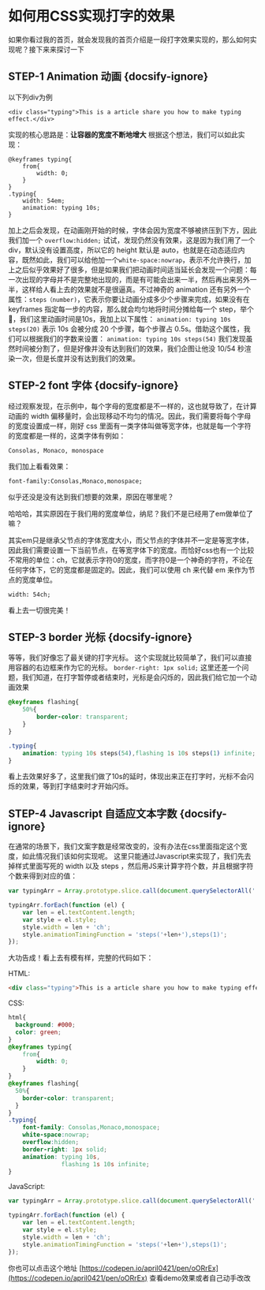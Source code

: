 # 如何用CSS实现打字的效果
如果你看过我的首页，就会发现我的首页介绍是一段打字效果实现的，那么如何实现呢？接下来来探讨一下

## STEP-1 Animation 动画 {docsify-ignore}
以下列div为例
```
<div class="typing">This is a article share you how to make typing effect.</div>
```
实现的核心思路是：**让容器的宽度不断地增大**
根据这个想法，我们可以如此实现：
```
@keyframes typing{
    from{
        width: 0;
    }
}
.typing{
    width: 54em;
    animation: typing 10s;
}
```
加上之后会发现，在动画刚开始的时候，字体会因为宽度不够被挤压到下方，因此我们加一个 ```overflow:hidden;``` 试试，发现仍然没有效果，这是因为我们用了一个 div，默认没有设置高度，所以它的 height 默认是 auto，也就是在动态适应内容，既然如此，我们可以给他加一个```white-space:nowrap```，表示不允许换行，加上之后似乎效果好了很多，但是如果我们把动画时间适当延长会发现一个问题：每一次出现的字母并不是完整地出现的，而是有可能会出来一半，然后再出来另外一半，这样给人看上去的效果就不是很逼真。不过神奇的 animation 还有另外一个属性：```steps（number)```，它表示你要让动画分成多少个步骤来完成，如果没有在 keyframes 指定每一步的内容，那么就会均匀地将时间分摊给每一个 step，举个🌰，我们这里动画时间是10s，我加上以下属性：
```animation: typing 10s steps(20)```
表示 10s 会被分成 20 个步骤，每个步骤占 0.5s。借助这个属性，我们可以根据我们的字数来设置：
```animation: typing 10s steps(54)```
我们发现虽然时间被分割了，但是好像并没有达到我们的效果，我们企图让他没 10/54 秒渲染一次，但是长度并没有达到我们的效果。

## STEP-2 font 字体 {docsify-ignore}
经过观察发现，在示例中，每个字母的宽度都是不一样的，这也就导致了，在计算动画的 width 偏移量时，会出现移动不均匀的情况。因此，我们需要将每个字母的宽度设置成一样，刚好 css 里面有一类字体叫做等宽字体，也就是每一个字符的宽度都是一样的，这类字体有例如：

```Consolas, Monaco, monospace```

我们加上看看效果：

``` font-family:Consolas,Monaco,monospace; ```

似乎还没是没有达到我们想要的效果，原因在哪里呢？

哈哈哈，其实原因在于我们用的宽度单位，纳尼？我们不是已经用了em做单位了嘛？

其实em只是继承父节点的字体宽度大小，而父节点的字体并不一定是等宽字体，因此我们需要设置一下当前节点，在等宽字体下的宽度。而恰好css也有一个比较不常用的单位：ch，它就表示字符0的宽度，而字符0是一个神奇的字符，不论在任何字体下，它的宽度都是固定的。因此，我们可以使用 ch 来代替 em 来作为节点的宽度单位。

```width: 54ch;```

看上去一切很完美！

## STEP-3 border 光标 {docsify-ignore}
等等，我们好像忘了最关键的打字光标。
这个实现就比较简单了，我们可以直接用容器的右边框来作为它的光标。
```border-right: 1px solid;```
这里还差一个问题，我们知道，在打字暂停或者结束时，光标是会闪烁的，因此我们给它加一个动画效果
```css
@keyframes flashing{
    50%{
        border-color: transparent;
    }
}

.typing{
    animation: typing 10s steps(54),flashing 1s 10s steps(1) infinite;
}
```

看上去效果好多了，这里我们做了10s的延时，体现出来正在打字时，光标不会闪烁的效果，等到打字结束时才开始闪烁。

## STEP-4 Javascript 自适应文本字数 {docsify-ignore}
在通常的场景下，我们文案字数是经常改变的，没有办法在css里面指定这个宽度，如此情况我们该如何实现呢。
这里只能通过Javascript来实现了，我们先去掉样式里面写死的 width 以及 steps ，然后用JS来计算字符个数，并且根据字符个数来得到对应的值：
```javascript
var typingArr = Array.prototype.slice.call(document.querySelectorAll('.typing'));

typingArr.forEach(function (el) {
    var len = el.textContent.length;
    var style = el.style;
    style.width = len + 'ch';
    style.animationTimingFunction = 'steps('+len+'),steps(1)';
});
```

大功告成！看上去有模有样，完整的代码如下：

HTML:
```html
<div class="typing">This is a article share you how to make typing effect.</div>
```

CSS:
```css
html{
  background: #000;
  color: green;
}
@keyframes typing{
    from{
        width: 0;
    }
}
@keyframes flashing{
  50%{
    border-color: transparent;
  }
}
.typing{
    font-family: Consolas,Monaco,monospace;
    white-space:nowrap;
    overflow:hidden;
    border-right: 1px solid;
    animation: typing 10s,
               flashing 1s 10s infinite;
}
```

JavaScript:
```javascript
var typingArr = Array.prototype.slice.call(document.querySelectorAll('.typing'));

typingArr.forEach(function (el) {
    var len = el.textContent.length;
    var style = el.style;
    style.width = len + 'ch';
    style.animationTimingFunction = 'steps('+len+'),steps(1)';
});
```
你也可以点击这个地址 [https://codepen.io/april0421/pen/oORrEx](https://codepen.io/april0421/pen/oORrEx) 查看demo效果或者自己动手改改
